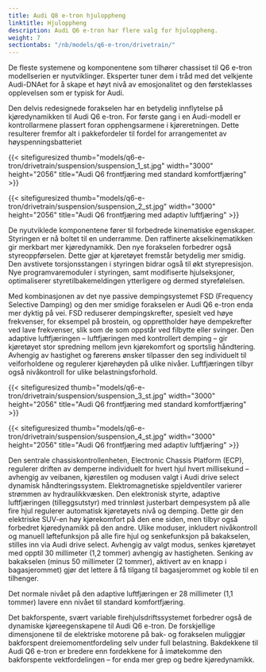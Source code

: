 ```yaml
---
title: Audi Q8 e-tron hjuloppheng
linktitle: Hjuloppheng
description: Audi Q6 e-tron har flere valg for hjuloppheng.
weight: 7
sectiontabs: "/nb/models/q6-e-tron/drivetrain/"
---
```


De fleste systemene og komponentene som tilhører chassiset til Q6 e-tron modellserien er nyutviklinger. Eksperter tuner dem i tråd med det velkjente Audi-DNAet for å skape et høyt nivå av emosjonalitet og den førsteklasses opplevelsen som er typisk for Audi.

Den delvis redesignede forakselen har en betydelig innflytelse på kjøredynamikken til Audi Q6 e-tron. For første gang i en Audi-modell er kontrollarmene plassert foran opphengsarmene i kjøreretningen. Dette resulterer fremfor alt i pakkefordeler til fordel for arrangementet av høyspenningsbatteriet

{{< sitefiguresized thumb="models/q6-e-tron/drivetrain/suspension/suspension_1_st.jpg" width="3000" height="2056" title="Audi Q6 frontfjæring med standard komfortfjæring" >}}

{{< sitefiguresized thumb="models/q6-e-tron/drivetrain/suspension/suspension_2_st.jpg" width="3000" height="2056" title="Audi Q6 frontfjæring med adaptiv luftfjæring" >}}

De nyutviklede komponentene fører til forbedrede kinematiske egenskaper. Styringen er nå boltet til en underramme. Den raffinerte akselkinematikken gir merkbart mer kjøredynamikk. Den nye forakselen forbedrer også styreoppførselen. Dette gjør at kjøretøyet fremstår betydelig mer smidig. Den avstivete torsjonsstangen i styringen bidrar også til økt styrepresisjon. Nye programvaremoduler i styringen, samt modifiserte hjulseksjoner, optimaliserer styretilbakemeldingen ytterligere og dermed styrefølelsen.

Med kombinasjonen av det nye passive dempingsystemet FSD (Frequency Selective Damping) og den mer smidige forakselen er Audi Q6 e-tron enda mer dyktig på vei. FSD reduserer dempingskrefter, spesielt ved høye frekvenser, for eksempel på brostein, og opprettholder høye dempekrefter ved lave frekvenser, slik som de som oppstår ved filbytte eller svinger. Den adaptive luftfjæringen – luftfjæringen med kontrollert demping – gir kjøretøyet stor spredning mellom jevn kjørekomfort og sportslig håndtering. Avhengig av hastighet og førerens ønsker tilpasser den seg individuelt til veiforholdene og regulerer kjørehøyden på ulike nivåer. Luftfjæringen tilbyr også nivåkontroll for ulike belastningsforhold.

{{< sitefiguresized thumb="models/q6-e-tron/drivetrain/suspension/suspension_3_st.jpg" width="3000" height="2056" title="Audi Q6 frontfjæring med standard komfortfjæring" >}}

{{< sitefiguresized thumb="models/q6-e-tron/drivetrain/suspension/suspension_4_st.jpg" width="3000" height="2056" title="Audi Q6 frontfjæring med adaptiv luftfjæring" >}}

Den sentrale chassiskontrollenheten, Electronic Chassis Platform (ECP), regulerer driften av demperne individuelt for hvert hjul hvert millisekund – avhengig av veibanen, kjørestilen og modusen valgt i Audi drive select dynamisk håndteringssystem. Elektromagnetiske spjeldventiler varierer strømmen av hydraulikkvæsken. Den elektronisk styrte, adaptive luftfjæringen (tilleggsutstyr) med trinnløst justerbart dempesystem på alle fire hjul regulerer automatisk kjøretøyets nivå og demping. Dette gir den elektriske SUV-en høy kjørekomfort på den ene siden, men tilbyr også forbedret kjøredynamikk på den andre. Ulike moduser, inkludert nivåkontroll og manuell løftefunksjon på alle fire hjul og senkefunksjon på bakakselen, stilles inn via Audi drive select. Avhengig av valgt modus, senkes kjøretøyet med opptil 30 millimeter (1,2 tommer) avhengig av hastigheten. Senking av bakakselen (minus 50 millimeter (2 tommer), aktivert av en knapp i bagasjerommet) gjør det lettere å få tilgang til bagasjerommet og koble til en tilhenger.

Det normale nivået på den adaptive luftfjæringen er 28 millimeter (1,1 tommer) lavere enn nivået til standard komfortfjæring.

Det bakforspente, svært variable firehjulsdriftssystemet forbedrer også de dynamiske kjøreegenskapene til Audi Q6 e-tron. De forskjellige dimensjonene til de elektriske motorene på bak- og forakselen muliggjør bakforspent dreiemomentfordeling selv under full belastning. Bakdekkene til Audi Q6 e-tron er bredere enn fordekkene for å imøtekomme den bakforspente vektfordelingen – for enda mer grep og bedre kjøredynamikk.